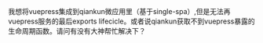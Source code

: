 我想将vuepress集成到qiankun微应用里（基于single-spa）,但是无法再vuepress服务的最后exports lifecicle。或者说qiankun获取不到vuepress暴露的生命周期函数。请问有没有大神帮忙解决下？